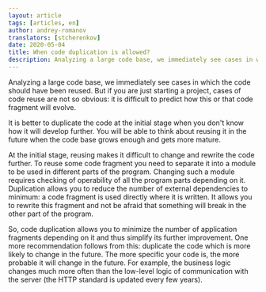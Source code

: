```yaml
---
layout: article
tags: [articles, en]
author: andrey-romanov
translators: [stcherenkov]
date: 2020-05-04
title: When code duplication is allowed?
description: Analyzing a large code base, we immediately see cases in which the code should have been reused. But if you are just starting a project, cases of code reuse are not so obvious.
---
```


Analyzing a large code base, we immediately see cases in which the code should have been reused. But if you are just starting a project, cases of code reuse are not so obvious: it is difficult to predict how this or that code fragment will evolve.

It is better to duplicate the code at the initial stage when you don't know how it will develop further. You will be able to think about reusing it in the future when the code base grows enough and gets more mature.

At the initial stage, reusing makes it difficult to change and rewrite the code further. To reuse some code fragment you need to separate it into a module to be used in different parts of the program. Changing such a module requires checking of operability of all the program parts depending on it. Duplication allows you to reduce the number of external dependencies to minimum: a code fragment is used directly where it is written. It allows you to rewrite this fragment and not be afraid that something will break in the other part of the program.

So, code duplication allows you to minimize the number of application fragments depending on it and thus simplify its further improvement. One more recommendation follows from this: duplicate the code which is more likely to change in the future. The more specific your code is, the more probable it will change in the future. For example, the business logic changes much more often than the low-level logic of communication with the server (the HTTP standard is updated every few years).

